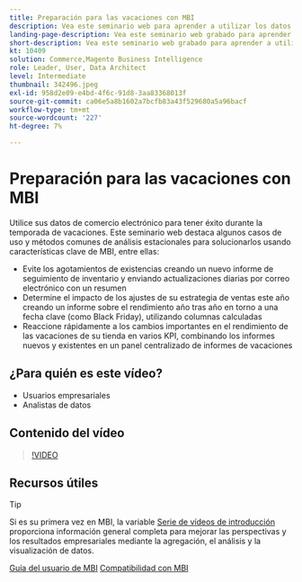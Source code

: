 ```yaml
---
title: Preparación para las vacaciones con MBI
description: Vea este seminario web para aprender a utilizar los datos de comercio electrónico con éxito durante la temporada de vacaciones.
landing-page-description: Vea este seminario web grabado para aprender a utilizar los datos de comercio electrónico con éxito durante la temporada de vacaciones.
short-description: Vea este seminario web grabado para aprender a utilizar los datos de comercio electrónico con éxito durante la temporada de vacaciones.
kt: 10409
solution: Commerce,Magento Business Intelligence
role: Leader, User, Data Architect
level: Intermediate
thumbnail: 342496.jpeg
exl-id: 958d2e09-e4bd-4f6c-91d8-3aa83368013f
source-git-commit: ca06e5a8b1602a7bcfb83a43f529680a5a96bacf
workflow-type: tm+mt
source-wordcount: '227'
ht-degree: 7%

---
```


# Preparación para las vacaciones con MBI

Utilice sus datos de comercio electrónico para tener éxito durante la temporada de vacaciones. Este seminario web destaca algunos casos de uso y métodos comunes de análisis estacionales para solucionarlos usando características clave de MBI, entre ellas:

- Evite los agotamientos de existencias creando un nuevo informe de seguimiento de inventario y enviando actualizaciones diarias por correo electrónico con un resumen
- Determine el impacto de los ajustes de su estrategia de ventas este año creando un informe sobre el rendimiento año tras año en torno a una fecha clave (como Black Friday), utilizando columnas calculadas
- Reaccione rápidamente a los cambios importantes en el rendimiento de las vacaciones de su tienda en varios KPI, combinando los informes nuevos y existentes en un panel centralizado de informes de vacaciones

## ¿Para quién es este vídeo?

- Usuarios empresariales
- Analistas de datos

## Contenido del vídeo

>[!VIDEO](https://video.tv.adobe.com/v/342496?quality=12&learn=on)

## Recursos útiles

>[!TIP]
>
>Si es su primera vez en MBI, la variable [Serie de vídeos de introducción](https://experienceleague.adobe.com/docs/commerce-learn/tutorials/mbi/introduction/1-overview.html) proporciona información general completa para mejorar las perspectivas y los resultados empresariales mediante la agregación, el análisis y la visualización de datos.

[Guía del usuario de MBI](https://experienceleague.adobe.com/docs/commerce-business-intelligence/mbi/guide-overview.html?lang=es)
[Compatibilidad con MBI](https://experienceleague.adobe.com/docs/commerce-knowledge-base/kb/troubleshooting/miscellaneous/mbi-service-policies.html)
